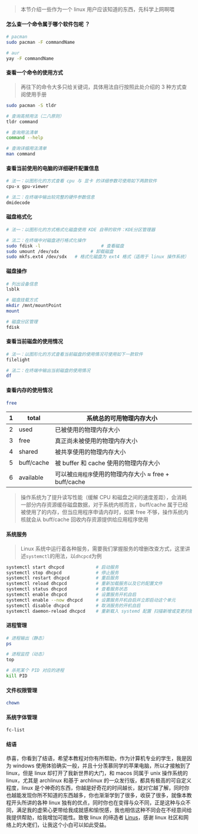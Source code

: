 > 本节介绍一些作为一个 linux 用户应该知道的东西，先科学上网啊喂

#### 怎么查一个命令属于哪个软件包呢 ？

```bash
# pacman
sudo pacman -F commandName

# aur
yay -F commandName
```

#### 查看一个命令的使用方式

> 再往下的命令大多只给关键词，具体用法自行按照此处介绍的 3 种方式查阅使用手册

```bash
sudo pacman -S tldr

# 查询高频用法（二八原则）
tldr command

# 查询用法清单
command --help

# 查询详细用法清单
man command
```

#### 查看当前使用的电脑的详细硬件配置信息

```bash
# 法一：以图形化的方式查看 cpu 与 显卡 的详细参数可使用如下两款软件
cpu-x gpu-viewer

# 法二：在终端中输出较完整的硬件参数信息
dmidecode
```

#### 磁盘格式化

```bash
# 法一：以图形化的方式格式化磁盘使用 KDE 自带的软件：KDE分区管理器

# 法二：在终端中对磁盘进行格式化操作
sudo fdisk -l 						# 查看磁盘
sudo umount /dev/sdx 			# 卸载磁盘
sudo mkfs.ext4 /dev/sdx   # 格式化磁盘为 ext4 格式（适用于 linux 操作系统）
```

#### 磁盘操作

```bash
# 列出设备信息
lsblk

# 磁盘挂载方式
mkdir /mnt/mountPoint
mount

# 磁盘分区管理
fdisk
```

#### 查看当前磁盘的使用情况

```bash
# 法一：以图形化的方式查看当前磁盘的使用情况可使用如下一款软件
filelight

# 法二：在终端中输出当前磁盘的使用情况
df
```

#### 查看内存的使用情况

```bash
free
```

| 1    | total      | 系统总的可用物理内存大小                               |
| ---- | ---------- | ------------------------------------------------------ |
| 2    | used       | 已被使用的物理内存大小                                 |
| 3    | free       | 真正尚未被使用的物理内存大小                           |
| 4    | shared     | 被共享使用的物理内存大小                               |
| 5    | buff/cache | 被 buffer 和 cache 使用的物理内存大小                  |
| 6    | available  | 可以被`应用程序`使用的物理内存大小 ≈ free + buff/cache |

> 操作系统为了提升读写性能（缓解 CPU 和磁盘之间的速度差距），会消耗一部分内存资源缓存磁盘数据，对于系统内核而言，buff/cache 属于已经被使用了的内存，但当应用程序申请内存时，如果 free 不够，操作系统内核就会从 buff/cache 回收内存资源提供给应用程序使用

#### 系统服务

> Linux 系统中运行着各种服务，需要我们掌握服务的增删改查方式，这里讲述`systemctl`的用法，以`dhcpcd`为例

```bash
systemctl start dhcpcd            # 启动服务
systemctl stop dhcpcd             # 停止服务
systemctl restart dhcpcd          # 重启服务
systemctl reload dhcpcd           # 重新加载服务以及它的配置文件
systemctl status dhcpcd           # 查看服务状态
systemctl enable dhcpcd           # 设置服务开机自启
systemctl enable --now dhcpcd     # 设置服务开机自启并立即启动这个单元
systemctl disable dhcpcd          # 取消服务的开机自启
systemctl daemon-reload dhcpcd    # 重新载入 systemd 配置 扫描新增或变更的服务单元 不会重新加载变更的配置 加载变更的配置用 reload
```

#### 进程管理

```bash
# 进程输出（静态）
ps

# 进程监控（动态）
top

# 杀死某个 PID 对应的进程
kill PID
```

#### 文件权限管理

```bash
chown
```

#### 系统字体管理

```bash
fc-list
```

#### 结语

恭喜，你看到了结语，希望本教程对你有所帮助，作为计算机专业的学生，我是因为 windows 使用体验确实一般，并且十分羡慕同学的苹果电脑，所以才接触到了 linux，但是 linux 却打开了我新世界的大门，和 macos 同属于 unix 操作系统的 linux，尤其是 archlinux 和基于 archlinux 的一众发行版，都具有极高的可自定义程度，linux 是个神奇的东西，你越是好奇花的时间越长，就对它越了解，同时你也越能发现你所不知道的东西越多，你也渐渐学到了很多，收获了很多，就像本教程开头所讲的各种 linux 独有的优点，同时你也在变得与众不同，正是这种与众不同，满足我的虚荣心更带给我成就感和愉悦感，我也相信这种不同会在不经意间给我提供帮助，给我增加可能性。致敬 linux 的缔造者 [Linus](https://baike.baidu.com/item/%E6%9E%97%E7%BA%B3%E6%96%AF%C2%B7%E6%9C%AC%E7%BA%B3%E7%AC%AC%E5%85%8B%E7%89%B9%C2%B7%E6%89%98%E7%93%A6%E5%85%B9/1034429)，感谢 linux 社区和网络上的大佬们，让我这个小白可以如此受益。
